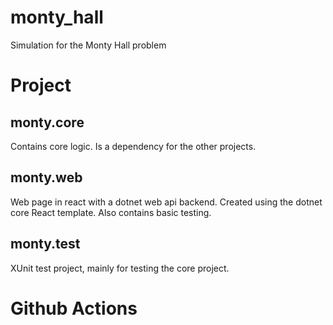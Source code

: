 # monty_hall
Simulation for the Monty Hall problem

# Project

## monty.core
Contains core logic. Is a dependency for the other projects. 

## monty.web
Web page in react with a dotnet web api backend. Created using the dotnet core React template. Also contains basic testing.

## monty.test
XUnit test project, mainly for testing the core project. 


# Github Actions

